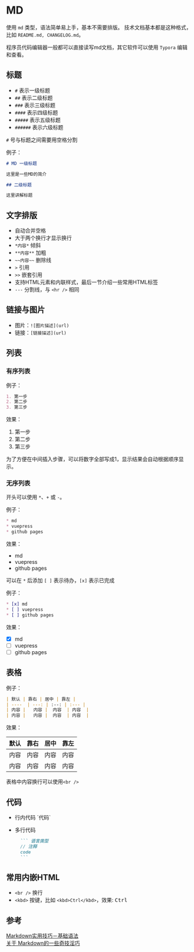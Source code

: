 # MD

使用 `md` 类型，语法简单易上手，基本不需要排版。
技术文档基本都是这种格式，比如 `README.md, CHANGELOG.md`。

程序员代码编辑器一般都可以直接读写md文档，其它软件可以使用 `Typora` 编辑和查看。

## 标题

* `#` 表示一级标题
* `##` 表示二级标题
* `###` 表示三级标题
* `####` 表示四级标题
* `#####` 表示五级标题
* `######` 表示六级标题

`#` 号与标题之间需要用空格分割

例子：

```md
# MD 一级标题

这里是一些MD的简介

## 二级标题

这里讲解标题
```

## 文字排版

* 自动合并空格
* 大于两个换行才显示换行
* `*内容*` 倾斜
* `**内容**` 加粗
* `~~内容~~` 删除线
* `>` 引用
* `>>` 嵌套引用
* 支持HTML元素和内联样式，最后一节介绍一些常用HTML标签
* `---` 分割线，与 `<hr />` 相同

## 链接与图片

* 图片：`![图片描述](url)`
* 链接：`[链接描述](url)`

## 列表

### 有序列表

例子：

```md
1. 第一步
2. 第二步
3. 第三步
```

效果：

1. 第一步
2. 第二步
3. 第三步

为了方便在中间插入步骤，可以将数字全部写成1，显示结果会自动根据顺序显示。

### 无序列表

开头可以使用 `*`、`+` 或 `-`。

例子：

```md
* md
* vuepress
* github pages
```

效果：

* md
* vuepress
* github pages

可以在 `*` 后添加 `[ ]` 表示待办，`[x]` 表示已完成

例子：

```md
* [x] md
* [ ] vuepress
* [ ] github pages
```

效果：

* [x] md
* [ ] vuepress
* [ ] github pages

## 表格

例子：

```md
| 默认 | 靠右 | 居中 | 靠左 |
| ----  | ---: | :--: | :--- |
| 内容 |   内容 |  内容  | 内容  |
| 内容 |   内容 |  内容  | 内容  |
```

效果：

| 默认 | 靠右 | 居中 | 靠左 |
| ----  | ---: | :---: | :--- |
| 内容 |   内容 |  内容  | 内容  |
| 内容 |   内容 |  内容  | 内容  |

表格中内容换行可以使用`<br />`

## 代码

* 行内代码 \`代码`
* 多行代码

    ```md
      ``` 语言类型  
      // 注释
      code
      ``` 
    ```

## 常用内嵌HTML

* `<br />` 换行
* `<kbd>` 按键，比如 `<kbd>Ctrl</kbd>`，效果: <kbd>Ctrl</kbd>

## 参考

[Markdown实用技巧－基础语法](https://www.gcssloop.com/markdown/markdown-grammar)  
[关于 Markdown的一些奇技淫巧](https://github.com/mzlogin/mzlogin.github.io/blob/master/_posts/2017-09-01-markdown-odd-skills.md)
